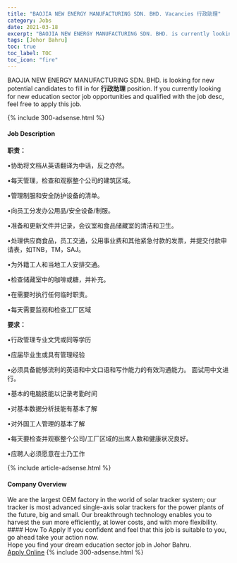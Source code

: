 ```yaml
---
title: "BAOJIA NEW ENERGY MANUFACTURING SDN. BHD. Vacancies 行政助理" 
category: Jobs 
date: 2021-03-18 
excerpt: "BAOJIA NEW ENERGY MANUFACTURING SDN. BHD. is currently looking for suitable person to fill in the 行政助理 which positioned at Johor Bahru" 
tags: [Johor Bahru] 
toc: true 
toc_label: TOC 
toc_icon: "fire" 
--- 
```


<p>BAOJIA NEW ENERGY MANUFACTURING SDN. BHD. is looking for new potential candidates to fill in for <b>行政助理</b> position. If you currently looking for new education sector job opportunities and qualified with the job desc, feel free to apply this job.
</p>{% include 300-adsense.html %} 
<div><div><h4>Job Description</h4></div><div><div><span><div><p><strong>&#32844;&#36131;&#65306;</strong></p><p>&#8226;&#21327;&#21161;&#23558;&#25991;&#26723;&#20174;&#33521;&#35821;&#32763;&#35793;&#20026;&#20013;&#35805;&#65292;&#21453;&#20043;&#20134;&#28982;&#12290;</p><p>&#8226;&#27599;&#22825;&#31649;&#29702;&#65292;&#26816;&#26597;&#21644;&#35266;&#23519;&#25972;&#20010;&#20844;&#21496;&#30340;&#24314;&#31569;&#21306;&#22495;&#12290;</p><p>&#8226;&#31649;&#29702;&#21046;&#26381;&#21644;&#23433;&#20840;&#38450;&#25252;&#35774;&#22791;&#30340;&#28165;&#21333;&#12290;</p><p>&#8226;&#21521;&#21592;&#24037;&#20998;&#21457;&#21150;&#20844;&#29992;&#21697;/&#23433;&#20840;&#35774;&#22791;/&#21046;&#26381;&#12290;</p><p>&#8226;&#20934;&#22791;&#21644;&#26356;&#26032;&#25991;&#20214;&#24182;&#35760;&#24405;&#65292;&#20250;&#35758;&#23460;&#21644;&#39135;&#21697;&#20648;&#34255;&#23460;&#30340;&#28165;&#27905;&#21644;&#21355;&#29983;&#12290;</p><p>&#8226;&#22788;&#29702;&#20379;&#24212;&#21830;&#39135;&#21697;&#65292;&#21592;&#24037;&#20132;&#36890;&#65292;&#20844;&#29992;&#20107;&#19994;&#36153;&#21644;&#20854;&#20182;&#32039;&#24613;&#20184;&#27454;&#30340;&#21457;&#31080;&#65292;&#24182;&#25552;&#20132;&#20184;&#27454;&#30003;&#35831;&#34920;&#65292;&#22914;TNB&#65292;TM&#65292;SAJ&#12290;</p><p>&#8226;&#20026;&#22806;&#31821;&#24037;&#20154;&#21644;&#24403;&#22320;&#24037;&#20154;&#23433;&#25490;&#20132;&#36890;&#12290;</p><p>&#8226;&#26816;&#26597;&#20648;&#34255;&#23460;&#20013;&#30340;&#21654;&#21857;&#25110;&#31958;&#65292;&#24182;&#34917;&#20805;&#12290;</p><p>&#8226;&#22312;&#38656;&#35201;&#26102;&#25191;&#34892;&#20219;&#20309;&#20020;&#26102;&#32844;&#36131;&#12290;</p><p>&#8226;&#27599;&#22825;&#38656;&#35201;&#30417;&#35270;&#21644;&#26816;&#26597;&#24037;&#21378;&#21306;&#22495;</p><p><strong>&#35201;&#27714;&#65306;</strong></p><p>&#8226;&#34892;&#25919;&#31649;&#29702;&#19987;&#19994;&#25991;&#20973;&#25110;&#21516;&#31561;&#23398;&#21382;</p><p>&#8226;&#24212;&#23626;&#27605;&#19994;&#29983;&#25110;&#20855;&#26377;&#31649;&#29702;&#32463;&#39564;</p><p>&#8226;&#24517;&#39035;&#20855;&#22791;&#33021;&#22815;&#27969;&#21033;&#30340;&#33521;&#35821;&#21644;&#20013;&#25991;&#21475;&#35821;&#21644;&#20889;&#20316;&#33021;&#21147;&#30340;&#26377;&#25928;&#27807;&#36890;&#33021;&#21147;&#12290; &#38754;&#35797;&#29992;&#20013;&#25991;&#36827;&#34892;&#12290;</p><p>&#8226;&#22522;&#26412;&#30340;&#30005;&#33041;&#25216;&#33021;&#20197;&#35760;&#24405;&#32771;&#21220;&#26102;&#38388;</p><p>&#8226;&#23545;&#22522;&#26412;&#25968;&#25454;&#20998;&#26512;&#25216;&#33021;&#26377;&#22522;&#26412;&#20102;&#35299;</p><p>&#8226;&#23545;&#22806;&#22269;&#24037;&#20154;&#31649;&#29702;&#30340;&#22522;&#26412;&#20102;&#35299;</p><p>&#8226;&#27599;&#22825;&#35201;&#26816;&#26597;&#24182;&#35266;&#23519;&#25972;&#20010;&#20844;&#21496;/&#24037;&#21378;&#21306;&#22495;&#30340;&#20986;&#24109;&#20154;&#25968;&#21644;&#20581;&#24247;&#29366;&#20917;&#33391;&#22909;&#12290;</p><p>&#8226;&#24212;&#32856;&#20154;&#24517;&#39035;&#24895;&#24847;&#22312;&#22763;&#20035;&#24037;&#20316;</p></div></span></div></div></div> 
{% include article-adsense.html %} 
<div><div><h4>Company Overview</h4></div><div><div><span><div><div>
<div>We are the largest OEM factory in the world of solar tracker system; our tracker is most advanced single-axis solar trackers for the power plants of the future, big and small. Our breakthrough technology enables you to harvest the sun more efficiently, at lower costs, and with more flexibility.</div>
</div></div></span></div></div></div> 
#### How To Apply 
If you confident and feel that this job is suitable to you, go ahead take your action now. <br/> 
Hope you find your dream education sector job in Johor Bahru. <br/> 
<a href="https://www.jobstreet.com.my/en/job/行政助理-4499503?jobId=jobstreet-my-job-4499503" class="btn btn--info" target="_blank" rel="nofollow noopenner">Apply Online</a> 
{% include 300-adsense.html %} 